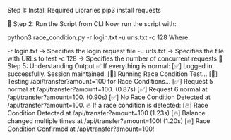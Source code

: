 Step 1: Install Required Libraries
pip3 install requests

📌 Step 2: Run the Script from CLI
Now, run the script with:

python3 race_condition.py -r login.txt -u urls.txt -c 128
Where:

-r login.txt → Specifies the login request file
-u urls.txt → Specifies the file with URLs to test
-c 128 → Specifies the number of concurrent requests
📌 Step 5: Understanding Output
✅ If everything is normal:
[✅] Logged in successfully. Session maintained.
[🚀] Running Race Condition Test...
[🚀] Testing /api/transfer?amount=100 for Race Conditions...
[✅] Request 5 normal at /api/transfer?amount=100. (0.87s)
[✅] Request 6 normal at /api/transfer?amount=100. (0.90s)
[✅] No Race Condition Detected at /api/transfer?amount=100.
🔥 If a race condition is detected:
[🔥] Race Condition Detected at /api/transfer?amount=100 (1.23s)
[🔥] Balance changed multiple times at /api/transfer?amount=100! (1.20s)
[🔥] Race Condition Confirmed at /api/transfer?amount=100!

